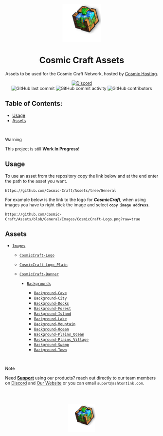 <p align="center">
  <img src="https://github.com/Cosmic-Craft/Assets/blob/General/Images/CosmicCraft-Logo.png?raw=true" alt="Cosmic Craft Logo" width="25%"/>
  <h1 align="center">Cosmic Craft Assets</h1>
  <p align="center">Assets to be used for the Cosmic Craft Network, hosted by <a href="https://github.com/Cosmic-Craft/CosmicHosting">Cosmic Hosting</a>.</p>
</p>

<div align="center">
    <a href="https://discord.gg/jXA7cU8K"><img src="https://img.shields.io/discord/1164483117319454730?logo=discord" alt="Discord"/></a>
    <br>
    <img src="https://img.shields.io/github/last-commit/Cosmic-Craft/Assets" alt="GitHub last commit"/>
    <img src="https://img.shields.io/github/commit-activity/w/Cosmic-Craft/Assets" alt="GitHub commit activity"/>
    <img src="https://img.shields.io/github/contributors/Cosmic-Craft/Assets" alt="GitHub contributors"/>
    <!--<br>
    <img src="https://img.shields.io/github/languages/code-size/Cosmic-Craft/CosmicHosting" alt="GitHub code size in bytes"/>
    <img src="https://img.shields.io/endpoint?url=https://ghloc.vercel.app/api/Cosmic-Craft/Cosmichosting/badge?$&label=lines%20of%20code&color=blue" alt="GitHub lines of code"/> -->
</div>

<!-- Start -->

## Table of Contents:
- [Usage](#Usage)
- [Assets](#Assets)
<br>

>[!WARNING]
>This project is still **Work In Progress**!

<a id="Usage"></a>
## Usage
To use an asset from the repository copy the link below and at the end enter the path to the asset you want.

```
https://github.com/Cosmic-Craft/Assets/tree/General
```

For example below is the link to the logo for ***CosmicCraft***, when using images you have to right click the image and select **`copy image address`**.

```
https://github.com/Cosmic-Craft/Assets/blob/General/Images/CosmicCraft-Logo.png?raw=true
```

<a id="Assets"></a>
## Assets

 * [`Images`](https://github.com/Cosmic-Craft/Assets/tree/General/Images)

   * [`CosmicCraft-Logo`](https://github.com/Cosmic-Craft/Assets/tree/General/Images/CosmicCraft-Logo.png)
   * [`CosmicCraft-Logo_Plain`](https://github.com/Cosmic-Craft/Assets/tree/General/Images/CosmicCraft-Logo_Plain.png)
   * [`CosmicCraft-Banner`](https://github.com/Cosmic-Craft/Assets/tree/General/Images/CosmicCraft-Banner.png)

     * [`Backgrounds`](https://github.com/Cosmic-Craft/Assets/tree/General/Images/Backgrounds)

       * [`Background-Cave`](https://github.com/Cosmic-Craft/Assets/tree/General/Images/Backgrounds/Background-Cave.jpeg)
       * [`Background-City`](https://github.com/Cosmic-Craft/Assets/tree/General/Images/Backgrounds/Background-City.jpeg)
       * [`Background-Docks`](https://github.com/Cosmic-Craft/Assets/tree/General/Images/Backgrounds/Background-Docks.jpeg)
       * [`Background-Forest`](https://github.com/Cosmic-Craft/Assets/tree/General/Images/Backgrounds/Background-Forest.jpeg)
       * [`Background-Island`](https://github.com/Cosmic-Craft/Assets/tree/General/Images/Backgrounds/Background-Island.jpeg)
       * [`Background-Lake`](https://github.com/Cosmic-Craft/Assets/tree/General/Images/Backgrounds/Background-Lake.jpeg)
       * [`Background-Mountain`](https://github.com/Cosmic-Craft/Assets/tree/General/Images/Backgrounds/Background-Mountain.jpeg)
       * [`Background-Ocean`](https://github.com/Cosmic-Craft/Assets/tree/General/Images/Backgrounds/Background-Ocean.jpeg)
       * [`Background-Plains_Ocean`](https://github.com/Cosmic-Craft/Assets/tree/General/Images/Backgrounds/Background-Plains_Ocean.jpeg)
       * [`Background-Plains_Village`](https://github.com/Cosmic-Craft/Assets/tree/General/Images/Backgrounds/Background-Plains_Village.jpeg)
       * [`Background-Swamp`](https://github.com/Cosmic-Craft/Assets/tree/General/Images/Backgrounds/Background-Swamp.jpeg)
       * [`Background-Town`](https://github.com/Cosmic-Craft/Assets/tree/General/Images/Backgrounds/Background-Town.jpeg)

<br>

> [!NOTE]
> Need <ins>**Support**</ins> using our products? reach out directly to our team members on [Discord](https://discord.gg/jXA7cU8K) and [Our Website](https://www.ashtontink.com/CosmicCraft/support) or you can email `suport@ashtontink.com`.
<br>

<p align="center">
  <br>
  <img src="https://github.com/Cosmic-Craft/Assets/blob/General/Images/CosmicCraft-Logo.png?raw=true" alt="CosmicCraft Logo" width="18%"/>
</p>
